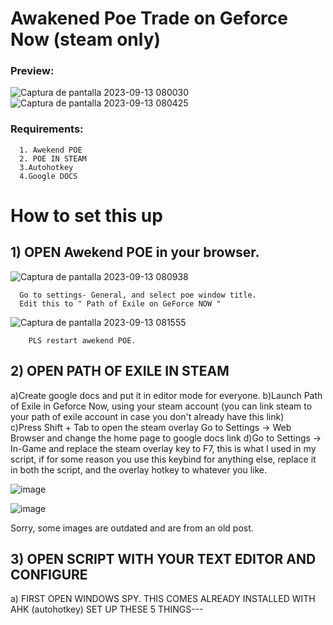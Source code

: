 #  Awakened Poe Trade on Geforce Now (steam only)

###  Preview:

![Captura de pantalla 2023-09-13 080030](https://github.com/anaky22/geforceawekend/assets/144877331/7bd210a9-4831-4b8a-988c-e65c332f092b)
![Captura de pantalla 2023-09-13 080425](https://github.com/anaky22/geforceawekend/assets/144877331/f47c31d5-5efa-4115-8c19-864be920ef92)





### Requirements:
      1. Awekend POE
      2. POE IN STEAM
      3.Autohotkey
      4.Google DOCS 

# How to set this up


 ##   1) OPEN Awekend POE in your browser.
    
![Captura de pantalla 2023-09-13 080938](https://github.com/anaky22/geforceawekend/assets/144877331/8c03aa87-8a00-459c-a353-93bca511168e)

      Go to settings- General, and select poe window title.
      Edit this to " Path of Exile on GeForce NOW " 
      
![Captura de pantalla 2023-09-13 081555](https://github.com/anaky22/geforceawekend/assets/144877331/edbf71c2-9e23-47c0-8948-e0ad6f15a82c)

        PLS restart awekend POE.

##   2) OPEN PATH OF EXILE IN STEAM
a)Create google docs and put it in editor mode for everyone.
b)Launch Path of Exile in Geforce Now, using your steam account (you can link steam to your path of exile account in case you don't already have this link)                  
c)Press Shift + Tab to open the steam overlay
Go to Settings -> Web Browser and change the home page to google docs link
d)Go to Settings -> In-Game and replace the steam overlay key to F7, this is what I used in my script, if for some reason you use this keybind for anything else, replace it in both the script, and the overlay hotkey to whatever you like.

![image](https://github.com/anaky22/geforceawekend/assets/144877331/549315fd-9966-4cb2-823a-c5c4c7a6f526)

![image](https://github.com/anaky22/geforceawekend/assets/144877331/8590f248-1b91-458e-a928-51fb6751d807)

Sorry, some images are outdated and are from an old post. 

##   3) OPEN SCRIPT WITH YOUR TEXT EDITOR AND CONFIGURE
a) FIRST OPEN WINDOWS SPY.
THIS COMES ALREADY INSTALLED WITH AHK (autohotkey)
SET UP THESE 5 THINGS---







        
